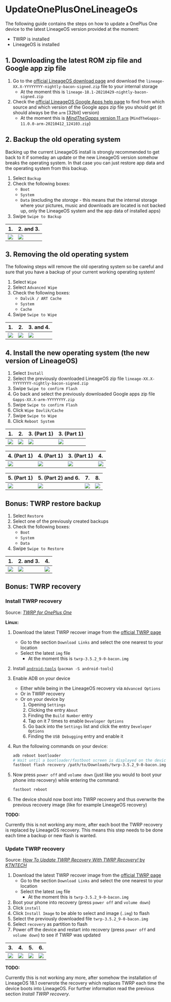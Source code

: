 # UpdateOnePlusOneLineageOs

The following guide contains the steps on how to update a OnePlus One device to the latest LineageOS version provided at the moment:

- TWRP is installed
- LineageOS is installed

## 1. Downloading the latest ROM zip file and Google app zip file

1. Go to the [official LineageOS download page](https://download.lineageos.org/bacon) and download the `lineage-XX.X-YYYYYYYY-nightly-bacon-signed.zip` file to your internal storage
   - At the moment this is `lineage-18.1-20210429-nightly-bacon-signed.zip`
2. Check the [official LineageOS Google Apps help page](https://wiki.lineageos.org/gapps.html) to find from which source and which version of the Google apps zip file you should get (it should always be the `arm` [32bit] version)
   - At the moment this is [*MindTheGapps* version 11 `arm`](https://androidfilehost.com/?w=files&flid=322935) (`MindTheGapps-11.0.0-arm-20210412_124103.zip`)

## 2. Backup the old operating system

Backing up the current LineageOS install is strongly recommended to get back to it if someday an update or the new LineageOS version somehow breaks the operating system.
In that case you can just restore app data and the operating system from this backup.

1. Select `Backup`
2. Check the following boxes:
   - `Boot`
   - `System`
   - `Data` (excluding the *storage* - this means that the internal storage where your pictures, music and downloads are located is not backed up, only the LineageOS system and the app data of installed apps)
3. Swipe `Swipe to Backup`

| 1. | 2. and 3. |
| --- | --- |
| ![](res/twrp_home.png)| ![](res/twrp_backup.png)|

## 3. Removing the old operating system

The following steps will remove the old operating system so be careful and sure that you have a backup of your current working operating system!

1. Select `Wipe`
2. Select `Advanced Wipe`
3. Check the following boxes:
   - `Dalvik / ART Cache`
   - `System`
   - `Cache`
4. Swipe `Swipe to Wipe`

| 1. | 2. | 3. and 4. |
| --- | --- | --- |
| ![](res/twrp_home.png)| ![](res/twrp_wipe.png)| ![](res/twrp_wipe_dialog.png)|

## 4. Install the new operating system (the new version of LineageOS)

1. Select `Install`
2. Select the previously downloaded LineageOS zip file `lineage-XX.X-YYYYYYYY-nightly-bacon-signed.zip`
3. Swipe `Swipe to confirm Flash`
4. Go back and select the previously downloaded Google apps zip file `Gapps-XX.X-arm-YYYYYYYY.zip`
5. Swipe `Swipe to confirm Flash`
6. Click `Wipe Davlik/Cache`
7. Swipe `Swipe to Wipe`
8. Click `Reboot System`

| 1. | 2. | 3. (Part 1) | 3. (Part 1) |
| --- | --- | --- | --- |
| ![](res/twrp_home.png)| ![](res/twrp_install_zip.png)| ![](res/twrp_install_zip_lineageos.png)| ![](res/twrp_install_zip_lineageos_finished.png)|

| 4. (Part 1) | 4. (Part 1) | 3. (Part 1) | 4. |
| --- | --- | --- | --- |
| ![](res/twrp_install_zip_google_apps.png)| ![](res/twrp_install_zip_google_apps_finished.png)|  ![](res/twrp_install_zip_lineageos_finished.png)| ![](res/twrp_install_zip.png)|

| 5. (Part 1) | 5. (Part 2) and 6. | 7. | 8. |
| --- | --- | --- | --- |
| ![](res/twrp_install_zip_google_apps.png)| ![](res/twrp_install_zip_lineageos_finished.png)| ![](res/twrp_install_zip_finished_wipe_cache.png)| ![](res/twrp_install_zip_lineageos_finished.png)|

## Bonus: TWRP restore backup

1. Select `Restore`
2. Select one of the previously created backups
3. Check the following boxes:
   - `Boot`
   - `System`
   - `Data`
4. Swipe `Swipe to Restore`

| 1. | 2. and 3. | 4. |
| --- | --- | --- |
| ![](res/twrp_home.png)| ![](res/twrp_restore.png)|![](res/twrp_restore_dialog.png)|

## Bonus: TWRP recovery

### Install TWRP recovery

Source: [*TWRP for OnePlus One*](https://twrp.me/oneplus/oneplusone.html)

**Linux:**

1. Download the latest TWRP recover image from the [official TWRP page](https://twrp.me/oneplus/oneplusone.html)
   - Go to the section `Download Links` and select the one nearest to your location
   - Select the latest `img` file
     - At the moment this is `twrp-3.5.2_9-0-bacon.img`
2. Install [`android-tools`](https://archlinux.org/packages/community/x86_64/android-tools/) (`pacman -S android-tools`)
3. Enable ADB on your device
   - Either while being in the LineageOS recovery via `Advanced Options`
   - Or in TWRP recovery
   - Or on your device by
     1. Opening `Settings`
     2. Clicking the entry `About`
     3. Finding the `Build Number` entry
     4. Tap on it 7 times to enable `Developer Options`
     5. Go back into the `Settings` list and click the entry `Developer Options`
     6. Finding the `USB Debugging` entry and enable it
4. Run the following commands on your device:

   ```sh
   adb reboot bootloader
   # Wait until a bootloader/fastboot screen is displayed on the device screen
   fastboot flash recovery /path/to/Downloads/twrp-3.5.2_9-0-bacon.img
   ```

5. Now press `power off` and `volume down` (just like you would to boot your phone into recovery) while entering the command:

   ```sh
   fastboot reboot
   ```

6. The device should now boot into TWRP recovery and thus overwrite the previous recovery image (like for example LineageOS recovery)

**TODO:**

Currently this is not working any more, after each boot the TWRP recovery is replaced by LineageOS recovery.
This means this step needs to be done each time a backup or new flash is wanted.

### Update TWRP recovery

Source: [*How To Update TWRP Recovery With TWRP Recovery!* by *KTNTECH*](https://www.youtube.com/watch?v=WAXyPXRkCb0)

1. Download the latest TWRP recover image from the [official TWRP page](https://twrp.me/oneplus/oneplusone.html)
   - Go to the section `Download Links` and select the one nearest to your location
   - Select the latest `img` file
     - At the moment this is `twrp-3.5.2_9-0-bacon.img`
2. Boot your phone into recovery (press `power off` and `volume down`)
3. Click `install`
4. Click `Install Image` to be able to select and image (`.img`) to flash
5. Select the previously downloaded file `twrp-3.5.2_9-0-bacon.img`
6. Select `recovery` as partition to flash
7. Power off the device and restart into recovery (press `power off` and `volume down`) to see if TWRP was updated

| 3. | 4. | 5. | 6. |
| --- | --- | --- | --- |
| ![](res/twrp_home.png)| ![](res/twrp_install_zip.png)| ![](res/twrp_install_image.png)| ![](res/twrp_install_image_recovery.png)|

**TODO:**

Currently this is not working any more, after somehow the installation of LineageOS 18.1 overwrote the recovery which replaces TWRP each time the device boots into LineageOS.
For further information read the previous section *Install TWRP recovery*.
